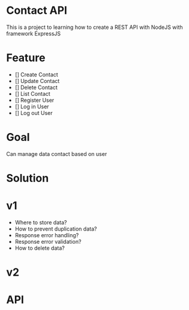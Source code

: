 # Contact API
This is a project to learning how to create a REST API with NodeJS with framework ExpressJS

# Feature
- [] Create Contact
- [] Update Contact
- [] Delete Contact
- [] List Contact
- [] Register User
- [] Log in User
- [] Log out User

# Goal
Can manage data contact based on user

# Solution

# v1
- Where to store data? 
- How to prevent duplication data?
- Response error handling?
- Response error validation?
- How to delete data?

# v2

# API